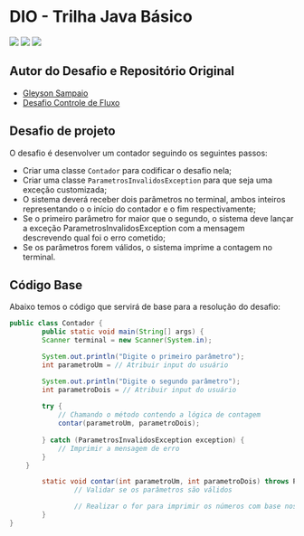 # DIO - Trilha Java Básico
<div style="display:inline-block">
        <picture>
                <source media="(prefers-color-scheme: light)" srcset="https://img.shields.io/badge/Java-black?style=for-the-badge&logo=OpenJDK&logoColor=white">
                <img src="https://img.shields.io/badge/Java-white?style=for-the-badge&logo=OpenJDK&logoColor=black" />
        </picture>
        <picture>
                <source media="(prefers-color-scheme: light)" srcset="https://img.shields.io/badge/Maven-black?style=for-the-badge&logo=ApacheMaven&logoColor=white">
                <img src="https://img.shields.io/badge/Maven-white?style=for-the-badge&logo=ApacheMaven&logoColor=black" />
        </picture>
        <picture>
                <source media="(prefers-color-scheme: light)" srcset="https://img.shields.io/badge/Spring_Boot-black?style=for-the-badge&logo=SpringBoot&logoColor=white">
                <img src="https://img.shields.io/badge/Spring_Boot-white?style=for-the-badge&logo=SpringBoot&logoColor=black" />
        </picture>
</div>

## Autor do Desafio e Repositório Original
- [Gleyson Sampaio](https://github.com/glysns)
- [Desafio Controle de Fluxo](https://github.com/digitalinnovationone/trilha-java-basico/blob/main/desafios/controle-fluxo)

## Desafio de projeto
O desafio é desenvolver um contador seguindo os seguintes passos:

- Criar uma classe `Contador` para codificar o desafio nela;
- Criar uma classe `ParametrosInvalidosException` para que seja uma exceção customizada;
- O sistema deverá receber dois parâmetros no terminal, ambos inteiros representando o o início do contador e o fim respectivamente;
- Se o primeiro parâmetro for maior que o segundo, o sistema deve lançar a exceção ParametrosInvalidosException com a mensagem descrevendo qual foi o erro cometido;
- Se os parâmetros forem válidos, o sistema imprime a contagem no terminal.

## Código Base
Abaixo temos o código que servirá de base para a resolução do desafio:

```java
public class Contador {
    	public static void main(String[] args) {
		Scanner terminal = new Scanner(System.in);

		System.out.println("Digite o primeiro parâmetro");
		int parametroUm = // Atribuir input do usuário

		System.out.println("Digite o segundo parâmetro");
		int parametroDois = // Atribuir input do usuário
		
		try {
			// Chamando o método contendo a lógica de contagem
			contar(parametroUm, parametroDois);
		
		} catch (ParametrosInvalidosException exception) {
			// Imprimir a mensagem de erro
		}
	}

        static void contar(int parametroUm, int parametroDois) throws ParametrosInvalidosException {
                // Validar se os parâmetros são válidos

                // Realizar o for para imprimir os números com base nos parâmetros
        }
}
```